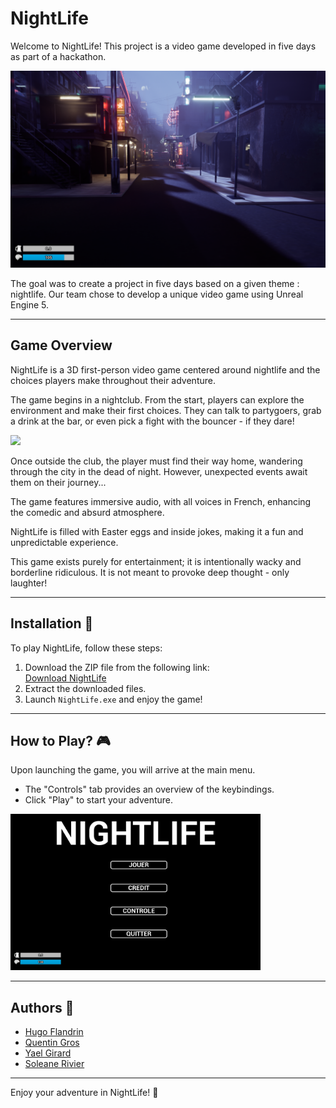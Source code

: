 # NightLife

Welcome to NightLife! This project is a video game developed in five days as part of a hackathon.

<img src="img/NightLife.png" width="800" />

The goal was to create a project in five days based on a given theme : nightlife. Our team chose to develop a unique video game using Unreal Engine 5.

---

## Game Overview

NightLife is a 3D first-person video game centered around nightlife and the choices players make throughout their adventure. 

The game begins in a nightclub. From the start, players can explore the environment and make their first choices. They can talk to partygoers, grab a drink at the bar, or even pick a fight with the bouncer - if they dare!

<img src="img/NightClub.png" width="400" />

Once outside the club, the player must find their way home, wandering through the city in the dead of night. However, unexpected events await them on their journey...

The game features immersive audio, with all voices in French, enhancing the comedic and absurd atmosphere.

NightLife is filled with Easter eggs and inside jokes, making it a fun and unpredictable experience. 

This game exists purely for entertainment; it is intentionally wacky and borderline ridiculous. It is not meant to provoke deep thought - only laughter!

---

## Installation 🔧

To play NightLife, follow these steps:

1. Download the ZIP file from the following link:  
   [Download NightLife](https://hugoflandrin.itch.io/nightlife)
2. Extract the downloaded files.
3. Launch `NightLife.exe` and enjoy the game!

---

## How to Play? 🎮

Upon launching the game, you will arrive at the main menu. 
- The "Controls" tab provides an overview of the keybindings.
- Click "Play" to start your adventure.

<img src="img/MainMenu.png" width="400" />

---

## Authors 👥

- [Hugo Flandrin](https://github.com/HugoFlandrin)
- [Quentin Gros](https://github.com/quent1grs)
- [Yael Girard](https://github.com/3Mcrystal)
- [Soleane Rivier](https://github.com/Talienhyung)

---

Enjoy your adventure in NightLife! 🌙

